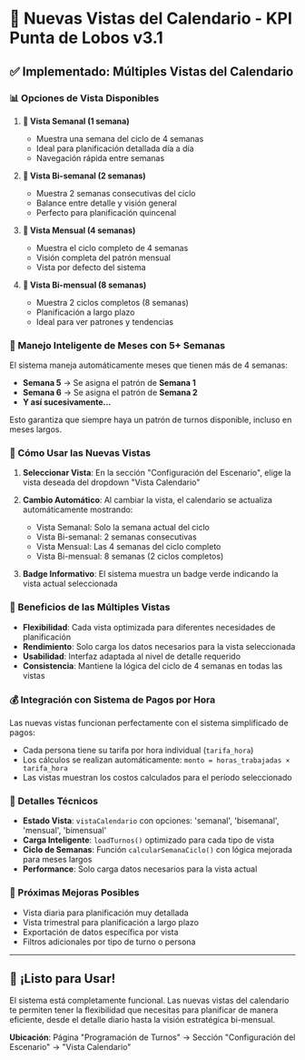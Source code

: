 # 📅 Nuevas Vistas del Calendario - KPI Punta de Lobos v3.1

## ✅ Implementado: Múltiples Vistas del Calendario

### 📊 Opciones de Vista Disponibles

1. **📅 Vista Semanal (1 semana)**
   - Muestra una semana del ciclo de 4 semanas
   - Ideal para planificación detallada día a día
   - Navegación rápida entre semanas

2. **📅 Vista Bi-semanal (2 semanas)**
   - Muestra 2 semanas consecutivas del ciclo
   - Balance entre detalle y visión general
   - Perfecto para planificación quincenal

3. **📅 Vista Mensual (4 semanas)**
   - Muestra el ciclo completo de 4 semanas
   - Visión completa del patrón mensual
   - Vista por defecto del sistema

4. **📅 Vista Bi-mensual (8 semanas)**
   - Muestra 2 ciclos completos (8 semanas)
   - Planificación a largo plazo
   - Ideal para ver patrones y tendencias

### 🔄 Manejo Inteligente de Meses con 5+ Semanas

El sistema maneja automáticamente meses que tienen más de 4 semanas:

- **Semana 5** → Se asigna el patrón de **Semana 1**
- **Semana 6** → Se asigna el patrón de **Semana 2**
- **Y así sucesivamente...**

Esto garantiza que siempre haya un patrón de turnos disponible, incluso en meses largos.

### 🎯 Cómo Usar las Nuevas Vistas

1. **Seleccionar Vista**: En la sección "Configuración del Escenario", elige la vista deseada del dropdown "Vista Calendario"

2. **Cambio Automático**: Al cambiar la vista, el calendario se actualiza automáticamente mostrando:
   - Vista Semanal: Solo la semana actual del ciclo
   - Vista Bi-semanal: 2 semanas consecutivas
   - Vista Mensual: Las 4 semanas del ciclo completo
   - Vista Bi-mensual: 8 semanas (2 ciclos completos)

3. **Badge Informativo**: El sistema muestra un badge verde indicando la vista actual seleccionada

### 🚀 Beneficios de las Múltiples Vistas

- **Flexibilidad**: Cada vista optimizada para diferentes necesidades de planificación
- **Rendimiento**: Solo carga los datos necesarios para la vista seleccionada
- **Usabilidad**: Interfaz adaptada al nivel de detalle requerido
- **Consistencia**: Mantiene la lógica del ciclo de 4 semanas en todas las vistas

### 💰 Integración con Sistema de Pagos por Hora

Las nuevas vistas funcionan perfectamente con el sistema simplificado de pagos:
- Cada persona tiene su tarifa por hora individual (`tarifa_hora`)
- Los cálculos se realizan automáticamente: `monto = horas_trabajadas × tarifa_hora`
- Las vistas muestran los costos calculados para el período seleccionado

### 🔧 Detalles Técnicos

- **Estado Vista**: `vistaCalendario` con opciones: 'semanal', 'bisemanal', 'mensual', 'bimensual'
- **Carga Inteligente**: `loadTurnos()` optimizado para cada tipo de vista
- **Ciclo de Semanas**: Función `calcularSemanaCiclo()` con lógica mejorada para meses largos
- **Performance**: Solo carga datos necesarios para la vista actual

### 📝 Próximas Mejoras Posibles

- Vista diaria para planificación muy detallada
- Vista trimestral para planificación a largo plazo
- Exportación de datos específica por vista
- Filtros adicionales por tipo de turno o persona

---

## 🎉 ¡Listo para Usar!

El sistema está completamente funcional. Las nuevas vistas del calendario te permiten tener la flexibilidad que necesitas para planificar de manera eficiente, desde el detalle diario hasta la visión estratégica bi-mensual.

**Ubicación**: Página "Programación de Turnos" → Sección "Configuración del Escenario" → "Vista Calendario"